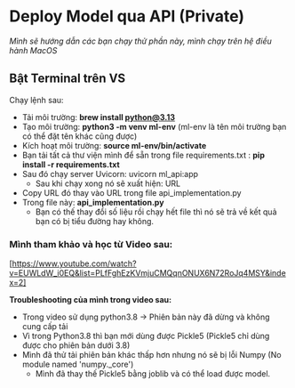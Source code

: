 # Deploy Model qua API (Private) 

*Mình sẽ hướng dẫn các bạn chạy thử phần này, mình chạy trên hệ điều hành MacOS*

## Bật Terminal trên VS 

Chạy lệnh sau: 

- Tải môi trường: **brew install python@3.13**
- Tạo môi trường: **python3 -m venv ml-env** (ml-env là tên môi trường bạn có thể đặt tên khác cũng được)
- Kích hoạt môi trường: **source ml-env/bin/activate**
- Bạn tải tất cả thư viện mình để sẵn trong file requirements.txt : **pip install -r requirements.txt**
- Sau đó chạy server Uvicorn: uvicorn ml_api:app
  + Sau khi chạy xong nó sẽ xuất hiện: URL
- Copy URL đó thay vào URL trong file api_implementation.py 
- Trong file này: **api_implementation.py**
  + Bạn có thế thay đổi số liệu rồi chạy hết file thì nó sẽ trả về kết quả bạn có bị tiểu đường hay không.
### Mình tham khảo và học từ Video sau:
[https://www.youtube.com/watch?v=EUWLdW_i0EQ&list=PLfFghEzKVmjuCMQqnONUX6N72RoJq4MSY&index=2]

**Troubleshooting của mình trong video sau:**

- Trong video sử dụng python3.8 -> Phiên bản này đã dừng và không cung cấp tải 
- Vì trong Python3.8 thì bạn mới dùng được Pickle5 (Pickle5 chỉ dùng được cho phiên bản dưới 3.8)
- Mình đã thử tải phiên bản khác thấp hơn nhưng nó sẽ bị lỗi Numpy (No module named 'numpy._core')
  + Mình đã thay thế Pickle5 bằng joblib và có thể load được model.
